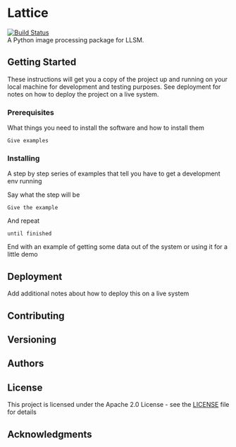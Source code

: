 # Lattice
[![Build Status](https://travis-ci.com/liuyenting/lattice.svg?token=RnNdzNQoCUCRNxtUiy7m&branch=master)](https://travis-ci.com/liuyenting/lattice)  
A Python image processing package for LLSM.

## Getting Started
These instructions will get you a copy of the project up and running on your local machine for development and testing purposes. See deployment for notes on how to deploy the project on a live system.

### Prerequisites
What things you need to install the software and how to install them
```
Give examples
```

### Installing
A step by step series of examples that tell you have to get a development env running

Say what the step will be
```
Give the example
```
And repeat
```
until finished
```

End with an example of getting some data out of the system or using it for a little demo

## Deployment
Add additional notes about how to deploy this on a live system

## Contributing

## Versioning

## Authors

## License
This project is licensed under the Apache 2.0 License - see the [LICENSE](LICENSE) file for details

## Acknowledgments
